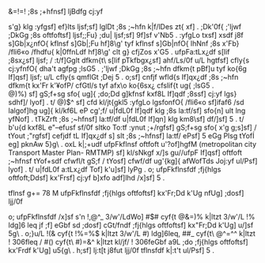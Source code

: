 &=!=! ;8s ;+hfnsf] ljBdfg cj:yf

s'g} klg :yfgsf] ef}lts ljsf;sf] lglDt ;8s ;~hfn k|f/lDes zt{ xf] . ;Dk'0f{ ;'ljwf ;DkGg ;8s oftfoftsf] ljsf;;Fu} ;du| ljsf;sf] 9f]sf v'Nb5 . :yfgLo txsf] xsdf j8f s]Gb|x¿nfO{ kflnsf s]Gb|;Fu hf]8\g' tyf kflnsf s]Gb|nfO{ lhNnf ;8s x'Fb} /fli6«o /fhdfu{ k|0ffnLdf hf]8\g' clt g} cfjZos x'G5 . ufpFa:tLx¿df s[lif ;8sx¿sf] ljsf; / :t/f]Gglt dfkm{t\ s[lif pTkfbgx¿sf] ahf/Ls/0f u/L hgtfsf] cfly{s cj:yfnfO{ dha't agfpg ;lsG5 . ;'ljwf ;DkGg ;8s ;~hfn dfkm{t pBf]u tyf ko{6g If]qsf] ljsf; u/L cfly{s qmflGt ;Dej 5 . o;sf] cnfjf wfld{s If]qx¿df ;8s ;~hfn dfkm{t kx'Fr k'¥ofP/ cfGtl/s tyf afx\o ko{6sx¿ cfslif{t ug{ ;lsG5 .  
@)%) sf] gS;f+sg sfo{ ug]{ ;do;Dd g]kfnsf kxf8L If]qdf ;8ssf] cj:yf lgs} sdhf]/ lyof] . t/ @)$^ sf] cfd kl/jt{gkl5 :yfgLo lgsfonfO{ /fli6«o sf]ifaf6 /sd lalgof]hg ug]{ kl/kf6L eP cg';f/ u|fdL0f If]qdf klg ;8s la:tf/sf] sfo{n] ult lng yfNof] . tTkZrft ;8s ;~hfnsf] la:tf/df u|fdL0f If]qn] klg km8\sf] df/]sf] 5 . t/ b'u{d kxf8L e"–efusf sf/0f sltko To:tf :ynut ;+/rgfsf] gS;f+sg sfo{ x'g g;s]sf] / tYout ;"rgfsf] cefjdf tL If]qx¿df s] slt ;8s ;~hfnsf] la:tf/ ePsf] 5 eGg Plsg tYofÍ eg] pknAw 5}g\ . oxL k|;+udf ufpFkflnsf oftfoft u'?of]hgfM (metropolitan city Transport Master Plan- RMTMP) sf] kl/sNkgf x/]s gu//ufpF If]qsf] oftfoft ;~hfnsf tYof+sdf cfwfl/t gS;f / tYosf] cfwf/df ug'{kg]{ afWofTds Joj:yf ul/Psf] lyof] . t/ u|fdL0f a:tLx¿df Tof] k'u]sf] lyPg . o; ufpFkflnsfdf ;fj{hlgs oftfoft;Ddsf] kx'Frsf] cj:yf b]xfo adf]lhd /x]sf] 5 .

tflnsf g+= 78 M ufpFkflnsfdf ;fj{hlgs oftfoftsf] kx'Fr;Dd k'Ug nfUg] ;dosf] ljj/0f

o; ufpFkflnsfdf /x]sf s'n !,@^_ 3/w'/LdWo] #$# cyf{t @&=)% k|ltzt 3/w'/L !% ldg]6 leq jf ;f] eGbf sd ;dosf] cGt/fndf ;fj{hlgs oftfoftsf] kx"Fr;Dd k'Ug] u/]sf 5g\ . o;}u/L !(& cyf{t !%=%$ k|ltzt 3/w'/L #) ldg]6leq, ##_ cyf{t\ @^=^^ k|ltzt ! 306fleq / #() cyf{t\ #)=&^ k|ltzt kl/jf/ ! 306feGbf a9L ;do ;fj{hlgs oftfoftsf] kx'Frdf k'Ug] u5{g\ . h;sf] lj:t[t j8fut ljj/0f tflnsfdf k|:t't ul/Psf] 5 .
